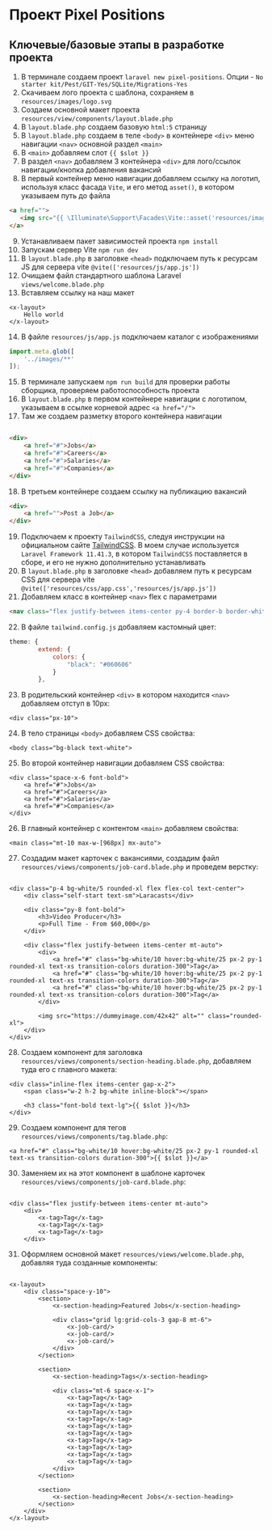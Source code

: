 # Проект Pixel Positions

## Ключевые/базовые этапы в разработке проекта

1. В терминале создаем проект `laravel new pixel-positions`. Опции - `No starter kit/Pest/GIT-Yes/SQLite/Migrations-Yes`
2. Скачиваем лого проекта с шаблона, сохраняем в `resources/images/logo.svg`
3. Создаем основной макет проекта `resources/view/components/layout.blade.php`
4. В `layout.blade.php` создаем базовую `html:5` страницу
5. В `layout.blade.php` создаем в теле `<body>` в контейнере `<div>` меню навигации `<nav>` основной раздел `<main>`
6. В `<main>` добавляем слот `{{ $slot }}`
7. В раздел `<nav>` добавляем 3 контейнера `<div>` для лого/ссылок навигации/кнопка добавления вакансий
8. В первый контейнер меню навигации добавляем ссылку на логотип, используя класс фасада `Vite`, и его метод `asset()`, в котором указываем путь до файла
```html
<a href="">
   <img src="{{ \Illuminate\Support\Facades\Vite::asset('resources/images/logo.svg') }}">
</a>
```
9. Устанавливаем пакет зависимостей проекта `npm install`
10. Запускам сервер Vite `npm run dev`
11. В `layout.blade.php` в заголовке `<head>` подключаем путь к ресурсам JS для сервера vite `@vite(['resources/js/app.js'])`
12. Очищаем файл стандартного шаблона Laravel `views/welcome.blade.php`
13. Вставляем ссылку на наш макет
```bladehtml
<x-layout>
    Hello world
</x-layout>
```
14. В файле `resources/js/app.js` подключаем каталог с изображениями
```javascript
import.meta.glob([
    '../images/**'
]);
```
15. В терминале запускаем `npm run build` для проверки работы сборщика, проверяем работоспособность проекта
16. В `layout.blade.php` в первом контейнере навигации с логотипом, указываем в ссылке корневой адрес `<a href="/">`
17. Там же создаем разметку второго контейнера навигации
```html

<div>
    <a href="#">Jobs</a>
    <a href="#">Careers</a>
    <a href="#">Salaries</a>
    <a href="#">Companies</a>
</div>
```
18. В третьем контейнере создаем ссылку на публикацию вакансий
````html
<div>
    <a href="">Post a Job</a>
</div>
````
19. Подключаем к проекту `TailwindCSS`, следуя инструкции на официальном сайте [TailwindCSS](https://v3.tailwindcss.com/docs/guides/laravel). В моем случае используется `Laravel Framework 11.41.3`, в котором `TailwindCSS` поставляется в сборе, и его не нужно дополнительно устанавливать
20. В `layout.blade.php` в заголовке `<head>` добавляем путь к ресурсам CSS для сервера vite `@vite(['resources/css/app.css','resources/js/app.js'])`
21. Добавляем класс в контейнер `<nav>` flex с параметрами
````html
<nav class="flex justify-between items-center py-4 border-b border-white/10">
````
22. В файле `tailwind.config.js` добавляем кастомный цвет:
````javascript
theme: {
        extend: {            
            colors: {
                "black": "#060606"
            }
        },    
````
23. В родительский контейнер `<div>` в котором находится `<nav>` добавляем отступ в 10px:
````bladehtml
<div class="px-10">
````
24. В тело страницы `<body>` добавляем CSS свойства:
````bladehtml
<body class="bg-black text-white">
````
25. Во второй контейнер навигации добавляем CSS свойства:
```bladehtml
<div class="space-x-6 font-bold">
    <a href="#">Jobs</a>
    <a href="#">Careers</a>
    <a href="#">Salaries</a>
    <a href="#">Companies</a>
</div>
```
26. В главный контейнер с контентом `<main>` добавляем свойства:
```bladehtml
<main class="mt-10 max-w-[968px] mx-auto">
```
27. Создадим макет карточек с вакансиями, создадим файл `resources/views/components/job-card.blade.php` и проведем верстку:
```bladehtml

<div class="p-4 bg-white/5 rounded-xl flex flex-col text-center">
    <div class="self-start text-sm">Laracasts</div>

    <div class="py-8 font-bold">
        <h3>Video Producer</h3>
        <p>Full Time - From $60,000</p>
    </div>

    <div class="flex justify-between items-center mt-auto">
        <div>
            <a href="#" class="bg-white/10 hover:bg-white/25 px-2 py-1 rounded-xl text-xs transition-colors duration-300">Tag</a>
            <a href="#" class="bg-white/10 hover:bg-white/25 px-2 py-1 rounded-xl text-xs transition-colors duration-300">Tag</a>
            <a href="#" class="bg-white/10 hover:bg-white/25 px-2 py-1 rounded-xl text-xs transition-colors duration-300">Tag</a>
        </div>

        <img src="https://dummyimage.com/42x42" alt="" class="rounded-xl">
    </div>
</div>

```
28. Создаем компонент для заголовка `resources/views/components/section-heading.blade.php`, добавляем туда его с главного макета:
```bladehtml
<div class="inline-flex items-center gap-x-2">
    <span class="w-2 h-2 bg-white inline-block"></span>

    <h3 class="font-bold text-lg">{{ $slot }}</h3>
</div>
```
29. Создаем компонент для тегов `resources/views/components/tag.blade.php`:
```bladehtml
<a href="#" class="bg-white/10 hover:bg-white/25 px-2 py-1 rounded-xl text-xs transition-colors duration-300">{{ $slot }}</a>
```
30. Заменяем их на этот компонент в шаблоне карточек `resources/views/components/job-card.blade.php`:
```bladehtml

<div class="flex justify-between items-center mt-auto">
    <div>
        <x-tag>Tag</x-tag>
        <x-tag>Tag</x-tag>
        <x-tag>Tag</x-tag>
    </div>
```
31. Оформляем основной макет `resources/views/welcome.blade.php`, добавляя туда созданные компоненты:
```bladehtml

<x-layout>
    <div class="space-y-10">
        <section>
            <x-section-heading>Featured Jobs</x-section-heading>

            <div class="grid lg:grid-cols-3 gap-8 mt-6">
                <x-job-card/>
                <x-job-card/>
                <x-job-card/>
            </div>
        </section>

        <section>
            <x-section-heading>Tags</x-section-heading>

            <div class="mt-6 space-x-1">
                <x-tag>Tag</x-tag>
                <x-tag>Tag</x-tag>
                <x-tag>Tag</x-tag>
                <x-tag>Tag</x-tag>
                <x-tag>Tag</x-tag>
                <x-tag>Tag</x-tag>
                <x-tag>Tag</x-tag>
                <x-tag>Tag</x-tag>
                <x-tag>Tag</x-tag>
                <x-tag>Tag</x-tag>
            </div>
        </section>

        <section>
            <x-section-heading>Recent Jobs</x-section-heading>
        </section>
    </div>
</x-layout>

```
